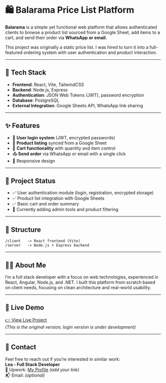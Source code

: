 # 🛍️ Balarama Price List Platform

**Balarama** is a simple yet functional web platform that allows authenticated clients to browse a product list sourced from a Google Sheet, add items to a cart, and send their order via **WhatsApp or email**.

This project was originally a static price list. I was hired to turn it into a full-featured ordering system with user authentication and product interaction.

---

## 🚀 Tech Stack

- **Frontend**: React, Vite, TailwindCSS
- **Backend**: Node.js, Express
- **Authentication**: JSON Web Tokens (JWT), password encryption
- **Database**: PostgreSQL
- **External Integration**: Google Sheets API, WhatsApp link sharing

---

## ✨ Features

- 🔐 **User login system** (JWT, encrypted passwords)
- 📄 **Product listing** synced from a Google Sheet
- 🛒 **Cart functionality** with quantity and item control
- 📤 **Send order** via WhatsApp or email with a single click
- 📱 Responsive design

---

## 📌 Project Status

- ✅ User authentication module (login, registration, encrypted storage)
- ✅ Product list integration with Google Sheets
- ✅ Basic cart and order summary
- 🔄 Currently adding admin tools and product filtering

---

## 📂 Structure

```
/client   -> React frontend (Vite)
/server   -> Node.js + Express backend
```

---

## 🧑‍💻 About Me

I’m a full stack developer with a focus on web technologies, experienced in React, Angular, Node.js, and .NET. I built this platform from scratch based on client needs, focusing on clean architecture and real-world usability.

---

## 🔗 Live Demo

[👉 View Live Project](https://balaramapricelist.onrender.com)  
_(This is the original version; login version is under development)_

---

## 📧 Contact

Feel free to reach out if you’re interested in similar work:  
**Lea - Full Stack Developer**  
📩 Upwork: [My Profile](https://www.upwork.com/) _(add your link)_  
📬 Email: _(optional)_
